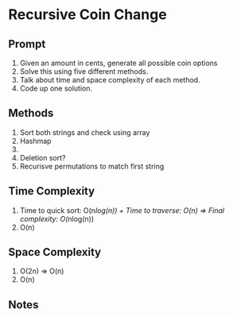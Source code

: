 # Recursive Coin Change

## Prompt

1. Given an amount in cents, generate all possible coin options
2. Solve this using five different methods.
3. Talk about time and space complexity of each method.
4. Code up one solution.

## Methods

1. Sort both strings and check using array
2. Hashmap
3. 
4. Deletion sort?
5. Recurisve permutations to match first string

## Time Complexity
1. Time to quick sort: O(n*log(n)) + Time to traverse: O(n) => Final complexity: O(n*log(n))
2. O(n)

## Space Complexity
1. O(2n) => O(n)
2. O(n)

## Notes

